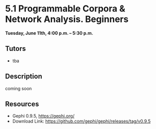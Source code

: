 # 5.1 Programmable Corpora & Network Analysis. Beginners

**Tuesday, June 11th, 4:00 p.m. – 5:30 p.m.**

## Tutors
- tba

## Description 
coming soon

## Resources
* Gephi 0.9.5, https://gephi.org/ 
* Download Link: https://github.com/gephi/gephi/releases/tag/v0.9.5